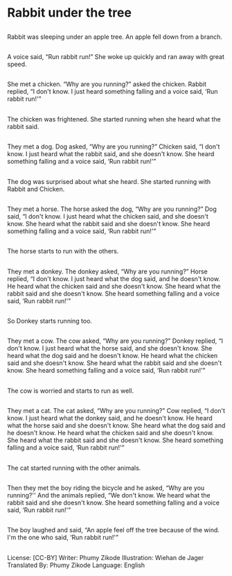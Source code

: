 # Rabbit under the tree

##
Rabbit was sleeping under an
apple tree.
An apple fell down from a
branch.

##
A voice said, “Run rabbit run!”
She woke up quickly and ran
away with great speed.

##
She met a chicken. “Why are
you running?” asked the
chicken.
Rabbit replied, “I don't know. I
just heard something falling and
a voice said, ‘Run rabbit run!'”

##
The chicken was frightened.
She started running when she
heard what the rabbit said.

##
They met a dog. Dog asked,
“Why are you running?”
Chicken said, “I don't know. I
just heard what the rabbit said,
and she doesn't know. She
heard something falling and a
voice said, ‘Run rabbit run!'”

##
The dog was surprised about
what she heard. She started
running with Rabbit and
Chicken.

##
They met a horse. The horse
asked the dog, “Why are you
running?”
Dog said, “I don't know. I just
heard what the chicken said,
and she doesn't know. She
heard what the rabbit said and
she doesn't know. She heard
something falling and a voice
said, ‘Run rabbit run!'”

##
The horse starts to run with the
others.

##
They met a donkey. The donkey
asked, “Why are you running?”
Horse replied, “I don't know. I
just heard what the dog said,
and he doesn't know. He heard
what the chicken said and she
doesn't know. She heard what
the rabbit said and she doesn't
know. She heard something
falling and a voice said, ‘Run
rabbit run!'”

##
So Donkey starts running too.

##
They met a cow. The cow asked,
“Why are you running?”
Donkey replied, “I don't know. I
just heard what the horse said,
and she doesn't know. She
heard what the dog said and he
doesn't know. He heard what
the chicken said and she
doesn't know. She heard what
the rabbit said and she doesn't
know. She heard something
falling and a voice said, ‘Run
rabbit run!'”

##
The cow is worried and starts to
run as well.

##
They met a cat. The cat asked,
“Why are you running?”
Cow replied, “I don't know. I just
heard what the donkey said,
and he doesn't know. He heard
what the horse said and she
doesn't know. She heard what
the dog said and he doesn't
know. He heard what the
chicken said and she doesn't
know. She heard what the
rabbit said and she doesn't
know. She heard something
falling and a voice said, ‘Run
rabbit run!'”

##
The cat started running with the
other animals.

##
Then they met the boy riding
the bicycle and he asked, “Why
are you running?''
And the animals replied, “We
don't know. We heard what the
rabbit said and she doesn't
know. She heard something
falling and a voice said, ‘Run
rabbit run!'”

##
The boy laughed and said, “An
apple feel off the tree because
of the wind. I'm the one who
said, ‘Run rabbit run!'”

##
License: [CC-BY]
Writer: Phumy Zikode
Illustration: Wiehan de Jager
Translated By: Phumy Zikode
Language: English
